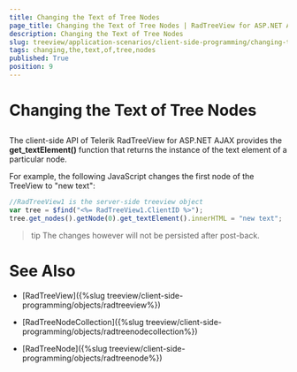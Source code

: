 ```yaml
---
title: Changing the Text of Tree Nodes
page_title: Changing the Text of Tree Nodes | RadTreeView for ASP.NET AJAX Documentation
description: Changing the Text of Tree Nodes
slug: treeview/application-scenarios/client-side-programming/changing-the-text-of-tree-nodes
tags: changing,the,text,of,tree,nodes
published: True
position: 9
---
```


# Changing the Text of Tree Nodes



## 

The client-side API of Telerik RadTreeView for ASP.NET AJAX provides the **get_textElement()** function that returns the instance of the text element of a particular node.

For example, the following JavaScript changes the first node of the TreeView to "new text":

````JavaScript
//RadTreeView1 is the server-side treeview object
var tree = $find("<%= RadTreeView1.ClientID %>");
tree.get_nodes().getNode(0).get_textElement().innerHTML = "new text"; 
````



>tip The changes however will not be persisted after post-back.
>


# See Also

 * [RadTreeView]({%slug treeview/client-side-programming/objects/radtreeview%})

 * [RadTreeNodeCollection]({%slug treeview/client-side-programming/objects/radtreenodecollection%})

 * [RadTreeNode]({%slug treeview/client-side-programming/objects/radtreenode%})
